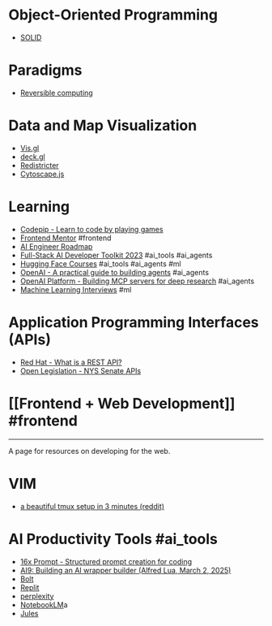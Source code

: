 # Object-Oriented Programming
- [SOLID](https://en.wikipedia.org/wiki/SOLID)

# Paradigms
- [Reversible computing](https://en.wikipedia.org/wiki/Reversible_computing)
# Data and Map Visualization
- [Vis.gl](https://github.com/visgl)
- [deck.gl](https://deck.gl/)
- [Redistricter](https://redistricter.com/)
- [Cytoscape.js](https://js.cytoscape.org/)
# Learning
- [Codepip - Learn to code by playing games](https://codepip.com/)
- [Frontend Mentor](https://www.frontendmentor.io/) #frontend
- [AI Engineer Roadmap](https://roadmap.sh/ai-engineer)
- [Full-Stack AI Developer Toolkit 2023](https://lilyeffect.notion.site/Full-Stack-AI-Developer-Toolkit-2023-0f93f02aaf6e4dafbdc740a86d8d696d) #ai_tools #ai_agents
- [Hugging Face Courses](https://huggingface.co/learn) #ai_tools #ai_agents #ml
- [OpenAI - A practical guide to building agents](https://cdn.openai.com/business-guides-and-resources/a-practical-guide-to-building-agents.pdf) #ai_agents 
- [OpenAI Platform - Building MCP servers for deep research](https://platform.openai.com/docs/mcp) #ai_agents 
- [Machine Learning Interviews](https://huyenchip.com/machine-learning-systems-design/toc.html) #ml

# Application Programming Interfaces (APIs)
- [Red Hat - What is a REST API?](https://www.redhat.com/en/topics/api/what-is-a-rest-api)
- [Open Legislation - NYS Senate APIs](https://legislation.nysenate.gov/static/docs/html/index.html)

# [[Frontend + Web Development]] #frontend 
---
A page for resources on developing for the web.

# VIM
- [a beautiful tmux setup in 3 minutes (reddit)](https://www.reddit.com/r/vim/comments/10in7wl/a_beautiful_tmux_setup_in_3_minutes/)

# AI Productivity Tools #ai_tools
- [16x Prompt - Structured prompt creation for coding](https://prompt.16x.engineer/) 
- [AI9: Building an AI wrapper builder (Alfred Lua, March 2, 2025)](https://letters.alfredlua.com/p/ai9-building-an-ai-wrapper-builder)
- [Bolt](https://bolt.new/)
- [Replit](https://replit.com/)
- [perplexity](https://www.perplexity.ai/)
- [NotebookLM](https://notebooklm.google.com/)a
- [Jules](https://jules.google)